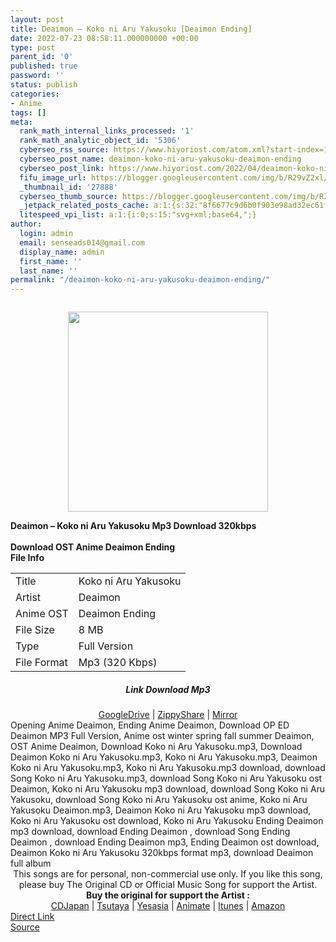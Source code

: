 ```yaml
---
layout: post
title: Deaimon – Koko ni Aru Yakusoku [Deaimon Ending]
date: 2022-07-23 08:58:11.000000000 +00:00
type: post
parent_id: '0'
published: true
password: ''
status: publish
categories:
- Anime
tags: []
meta:
  rank_math_internal_links_processed: '1'
  rank_math_analytic_object_id: '5306'
  cyberseo_rss_source: https://www.hiyoriost.com/atom.xml?start-index=1
  cyberseo_post_name: deaimon-koko-ni-aru-yakusoku-deaimon-ending
  cyberseo_post_link: https://www.hiyoriost.com/2022/04/deaimon-koko-ni-aru-yakusoku-deaimon.html
  fifu_image_url: https://blogger.googleusercontent.com/img/b/R29vZ2xl/AVvXsEggVJNjG5JItaHkVS0LR9ndg53c8dU4hdmADqLWgmpoetC8qSpqOs1hpOGprJP2ITjQFbbnLdCKvtLqjS_9IFsfNoF_UXQ5MX5FgiHWLN1N7SLdmXqGezBNyXsydClcxSllKXsN_-obAORtdUmEDWlT3e1FGSZjfrf5siVPbSAuvIJelHaqzReqDQVy/s320/cover%20%2862%29.jpg
  _thumbnail_id: '27888'
  cyberseo_thumb_source: https://blogger.googleusercontent.com/img/b/R29vZ2xl/AVvXsEggVJNjG5JItaHkVS0LR9ndg53c8dU4hdmADqLWgmpoetC8qSpqOs1hpOGprJP2ITjQFbbnLdCKvtLqjS_9IFsfNoF_UXQ5MX5FgiHWLN1N7SLdmXqGezBNyXsydClcxSllKXsN_-obAORtdUmEDWlT3e1FGSZjfrf5siVPbSAuvIJelHaqzReqDQVy/s320/cover%20%2862%29.jpg
  _jetpack_related_posts_cache: a:1:{s:32:"8f6677c9d6b0f903e98ad32ec61f8deb";a:2:{s:7:"expires";i:1658620959;s:7:"payload";a:3:{i:0;a:1:{s:2:"id";i:27069;}i:1;a:1:{s:2:"id";i:25935;}i:2;a:1:{s:2:"id";i:26154;}}}}
  litespeed_vpi_list: a:1:{i:0;s:15:"svg+xml;base64,";}
author:
  login: admin
  email: senseads014@gmail.com
  display_name: admin
  first_name: ''
  last_name: ''
permalink: "/deaimon-koko-ni-aru-yakusoku-deaimon-ending/"
---
```

<div class="separator" style="clear: both;"><a href="https://blogger.googleusercontent.com/img/b/R29vZ2xl/AVvXsEggVJNjG5JItaHkVS0LR9ndg53c8dU4hdmADqLWgmpoetC8qSpqOs1hpOGprJP2ITjQFbbnLdCKvtLqjS_9IFsfNoF_UXQ5MX5FgiHWLN1N7SLdmXqGezBNyXsydClcxSllKXsN_-obAORtdUmEDWlT3e1FGSZjfrf5siVPbSAuvIJelHaqzReqDQVy/s1500/cover%20%2862%29.jpg" style="display: block; padding: 1em 0; text-align: center; "><img alt border="0" data-original-height="1488" data-original-width="1500" src="{{ site.baseurl }}/assets/2022/07/cover%20%2862%29.jpg" width="320" /></a></div>
<div class="judulpost">
<b>Deaimon – Koko ni Aru Yakusoku Mp3 Download 320kbps<br />
<br />
Download OST Anime Deaimon Ending</b>
</div>
<div class="linkdownload"><b>File Info</b></div>
<div class="info2" id="Info">
<table>
<tbody>
<tr>
<td class="tablex">Title</td>
<td>Koko ni Aru Yakusoku</td>
</tr>
<tr>
<td class="tablex">Artist</td>
<td>Deaimon</td>
</tr>
<tr>
<td class="tablex">Anime OST</td>
<td>Deaimon Ending</td>
</tr>
<tr>
<td class="tablex">File Size</td>
<td>8 MB</td>
</tr>
<tr>
<td class="tablex">Type</td>
<td>Full Version</td>
</tr>
<tr>
<td class="tablex">File Format</td>
<td>Mp3 (320 Kbps)</td>
</tr>
</tbody>
</table>
</div>
<div style="text-align: center;">
<div class="smokeddl">
<div class="linkdownload">
<h5>Link Download Mp3</h5>
</div>
<div class="smokeurl">
<a href="https://drive.google.com/file/d/1iuBxOB3097phwessko7-HhPA0rzGhudT/view?usp=drivesdk" rel="nofollow noopener" target="_blank">GoogleDrive</a> | <a href="https://www100.zippyshare.com/v/8DyRtKYi/file.html" rel="nofollow noopener" target="_blank">ZippyShare</a> | <a href="https://mir.cr/1AG2COZT" rel="nofollow noopener" target="_blank">Mirror</a> </div>
</div>
</div>
<div class="keywordz">
<div class="tagser">Opening Anime Deaimon, Ending Anime Deaimon, Download OP ED Deaimon MP3 Full Version, Anime ost winter spring fall summer Deaimon, OST Anime Deaimon, Download Koko ni Aru Yakusoku.mp3, Download Deaimon Koko ni Aru Yakusoku.mp3, Koko ni Aru Yakusoku.mp3, Deaimon Koko ni Aru Yakusoku.mp3, Koko ni Aru Yakusoku.mp3 download, download Song Koko ni Aru Yakusoku.mp3, download Song Koko ni Aru Yakusoku ost Deaimon, Koko ni Aru Yakusoku mp3 download, download Song Koko ni Aru Yakusoku, download Song Koko ni Aru Yakusoku ost anime, Koko ni Aru Yakusoku Deaimon.mp3, Deaimon Koko ni Aru Yakusoku mp3 download, Koko ni Aru Yakusoku ost download, Koko ni Aru Yakusoku Ending Deaimon mp3 download, download Ending Deaimon , download Song Ending Deaimon , download Ending Deaimon mp3, Ending Deaimon ost download, Deaimon Koko ni Aru Yakusoku 320kbps format mp3, download Deaimon full album</div>
</div>
<div class="buycd" align="center">This songs are for personal, non-commercial use only. If you like this song, please buy The Original CD or Official Music Song for support the Artist.</div>
<div class="buyat" align="center">
<span class="syclons0"><b>Buy the original for support the Artist : </b><br /> <a href="https://www.cdjapan.co.jp/" target="_blank" rel="noopener">CDJapan</a> | <a href="https://shop.tsutaya.co.jp/" target="_blank" rel="noopener">Tsutaya</a> | <a href="https://www.yesasia.com/" target="_blank" rel="noopener">Yesasia</a> | <a href="https://www.animate-onlineshop.jp/" target="_blank" rel="noopener">Animate</a> | <a href="https://www.apple.com/jp/itunes" target="_blank" rel="noopener">Itunes</a> | <a href="https://amazon.co.jp/" target="_blank" rel="noopener">Amazon</a></span></div>
<link rel="stylesheet" href="https://cdnjs.cloudflare.com/ajax/libs/font-awesome/4.7.0/css/font-awesome.min.css" />
<div class="divbtn"> <a href="https://handymansurrender.com/fihup8buzv?key=94550f7ce39444073321dde3b8782f97" class="btn"><i class="fa fa-download"></i> Direct Link</a> <br /><a href="https://www.hiyoriost.com/2022/04/deaimon-koko-ni-aru-yakusoku-deaimon.html">Source</a> </div>
